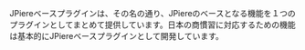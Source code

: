 JPiereベースプラグインは、その名の通り、JPiereのベースとなる機能を１つのプラグインとしてまとめて提供しています。日本の商慣習に対応するための機能は基本的にJPiereベースプラグインとして開発しています。